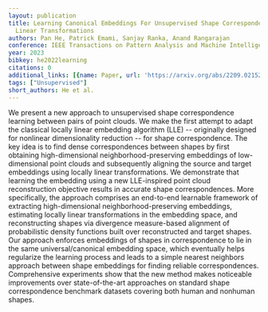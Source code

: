 ```yaml
---
layout: publication
title: Learning Canonical Embeddings For Unsupervised Shape Correspondence With Locally
  Linear Transformations
authors: Pan He, Patrick Emami, Sanjay Ranka, Anand Rangarajan
conference: IEEE Transactions on Pattern Analysis and Machine Intelligence
year: 2023
bibkey: he2022learning
citations: 0
additional_links: [{name: Paper, url: 'https://arxiv.org/abs/2209.02152'}]
tags: ["Unsupervised"]
short_authors: He et al.
---
```

We present a new approach to unsupervised shape correspondence learning
between pairs of point clouds. We make the first attempt to adapt the classical
locally linear embedding algorithm (LLE) -- originally designed for nonlinear
dimensionality reduction -- for shape correspondence. The key idea is to find
dense correspondences between shapes by first obtaining high-dimensional
neighborhood-preserving embeddings of low-dimensional point clouds and
subsequently aligning the source and target embeddings using locally linear
transformations. We demonstrate that learning the embedding using a new
LLE-inspired point cloud reconstruction objective results in accurate shape
correspondences. More specifically, the approach comprises an end-to-end
learnable framework of extracting high-dimensional neighborhood-preserving
embeddings, estimating locally linear transformations in the embedding space,
and reconstructing shapes via divergence measure-based alignment of
probabilistic density functions built over reconstructed and target shapes. Our
approach enforces embeddings of shapes in correspondence to lie in the same
universal/canonical embedding space, which eventually helps regularize the
learning process and leads to a simple nearest neighbors approach between shape
embeddings for finding reliable correspondences. Comprehensive experiments show
that the new method makes noticeable improvements over state-of-the-art
approaches on standard shape correspondence benchmark datasets covering both
human and nonhuman shapes.